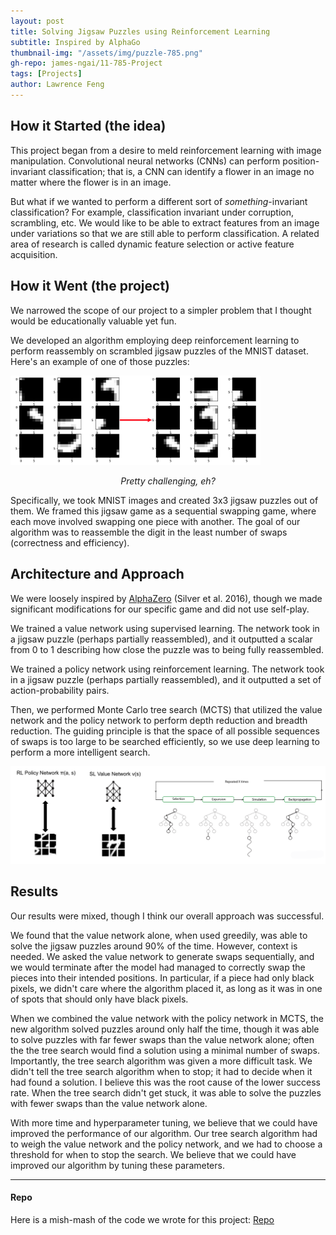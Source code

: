 ```yaml
---
layout: post
title: Solving Jigsaw Puzzles using Reinforcement Learning
subtitle: Inspired by AlphaGo
thumbnail-img: "/assets/img/puzzle-785.png"
gh-repo: james-ngai/11-785-Project
tags: [Projects]
author: Lawrence Feng
---
```


## How it Started (the idea)

This project began from a desire to meld reinforcement learning with image manipulation. Convolutional neural networks (CNNs) can perform position-invariant classification; that is, a CNN can identify a flower in an image no matter where the flower is in an image.

But what if we wanted to perform a different sort of *something*-invariant classification? For example, classification invariant under corruption, scrambling, etc. We would like to be able to extract features from an image under variations so that we are still able to perform classification. A related area of research is called dynamic feature selection or active feature acquisition.

## How it Went (the project)

We narrowed the scope of our project to a simpler problem that I thought would be educationally valuable yet fun.

We developed an algorithm employing deep reinforcement learning to perform reassembly on scrambled jigsaw puzzles of the MNIST dataset. Here's an example of one of those puzzles:

<img src="assets/img/puzzle-785.png" alt="example puzzle" width="400" class="center"/>
<p style="text-align: center;"><em>Pretty challenging, eh?</em></p>

Specifically, we took MNIST images and created 3x3 jigsaw puzzles out of them. We framed this jigsaw game as a sequential swapping game, where each move involved swapping one piece with another. The goal of our algorithm was to reassemble the digit in the least number of swaps (correctness and efficiency).

## Architecture and Approach

We were loosely inspired by [AlphaZero](https://rdcu.be/dEhq4) (Silver et al. 2016), though we made significant modifications for our specific game and did not use self-play.

We trained a value network using supervised learning. The network took in a jigsaw puzzle (perhaps partially reassembled), and it outputted a scalar from 0 to 1 describing how close the puzzle was to being fully reassembled.

We trained a policy network using reinforcement learning. The network took in a jigsaw puzzle (perhaps partially reassembled), and it outputted a set of action-probability pairs.

Then, we performed Monte Carlo tree search (MCTS) that utilized the value network and the policy network to perform depth reduction and breadth reduction. The guiding principle is that the space of all possible sequences of swaps is too large to be searched efficiently, so we use deep learning to perform a more intelligent search.

![Architecture](/assets/img/jigsaw-architecture.png)

## Results

Our results were mixed, though I think our overall approach was successful. 

We found that the value network alone, when used greedily, was able to solve the jigsaw puzzles around 90% of the time. However, context is needed. We asked the value network to generate swaps sequentially, and we would terminate after the model had managed to correctly swap the pieces into their intended positions. In particular, if a piece had only black pixels, we didn't care where the algorithm placed it, as long as it was in one of spots that should only have black pixels. 

When we combined the value network with the policy network in MCTS, the new algorithm solved puzzles around only half the time, though it was able to solve puzzles with far fewer swaps than the value network alone; often the the tree search would find a solution using a minimal number of swaps. Importantly, the tree search algorithm was given a more difficult task. We didn't tell the tree search algorithm when to stop; it had to decide when it had found a solution. I believe this was the root cause of the lower success rate. When the tree search didn't get stuck, it was able to solve the puzzles with fewer swaps than the value network alone.

With more time and hyperparameter tuning, we believe that we could have improved the performance of our algorithm. Our tree search algorithm had to weigh the value network and the policy network, and we had to choose a threshold for when to stop the search. We believe that we could have improved our algorithm by tuning these parameters.

---

#### Repo

Here is a mish-mash of the code we wrote for this project: [Repo](https://github.com/james-ngai/11-785-Project)

